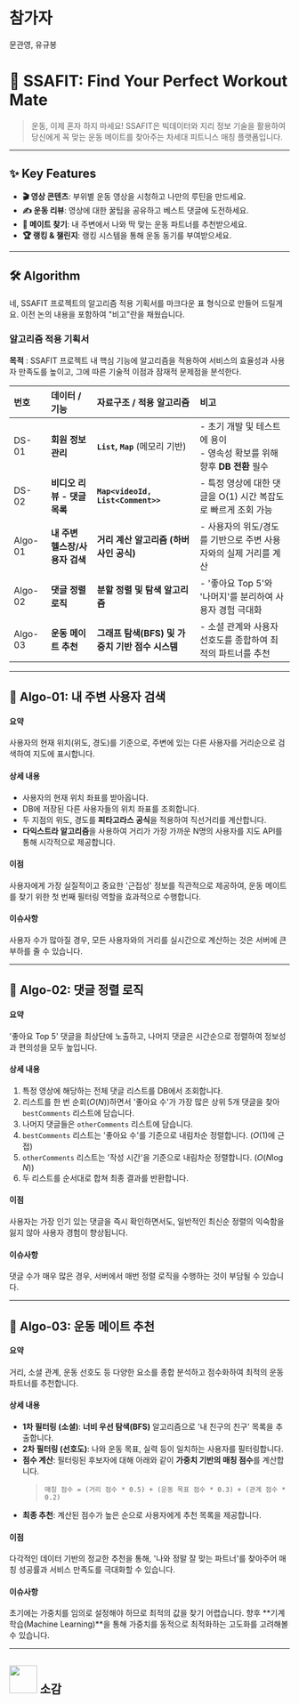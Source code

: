 # 참가자
문관영, 유규봉

# 💪 SSAFIT: Find Your Perfect Workout Mate

> 운동, 이제 혼자 하지 마세요! SSAFIT은 빅데이터와 지리 정보 기술을 활용하여 당신에게 꼭 맞는 운동 메이트를 찾아주는 차세대 피트니스 매칭 플랫폼입니다.



---

## ✨ Key Features

* **🎬 영상 콘텐츠**: 부위별 운동 영상을 시청하고 나만의 루틴을 만드세요.
* **✍️ 운동 리뷰**: 영상에 대한 꿀팁을 공유하고 베스트 댓글에 도전하세요.
* **🤝 메이트 찾기**: 내 주변에서 나와 딱 맞는 운동 파트너를 추천받으세요.
* **🏆 랭킹 & 챌린지**: 랭킹 시스템을 통해 운동 동기를 부여받으세요.

---

## 🛠️ Algorithm

네, SSAFIT 프로젝트의 알고리즘 적용 기획서를 마크다운 표 형식으로 만들어 드릴게요. 이전 논의 내용을 포함하여 "비고"란을 채웠습니다.

### **알고리즘 적용 기획서**

**목적** : SSAFIT 프로젝트 내 핵심 기능에 알고리즘을 적용하여 서비스의 효율성과 사용자 만족도를 높이고, 그에 따른 기술적 이점과 잠재적 문제점을 분석한다.

| 번호 | 데이터 / 기능 | 자료구조 / 적용 알고리즘 | 비고 |
| :--- | :--- | :--- | :--- |
| DS-01 | **회원 정보 관리** | **`List`, `Map`** (메모리 기반) | - 초기 개발 및 테스트에 용이<br>- 영속성 확보를 위해 향후 **DB 전환** 필수 |
| DS-02 | **비디오 리뷰 - 댓글 목록** | **`Map<videoId, List<Comment>>`** | - 특정 영상에 대한 댓글을 O(1) 시간 복잡도로 빠르게 조회 가능 |
| Algo-01 | **내 주변 헬스장/사용자 검색** | **거리 계산 알고리즘 (하버사인 공식)** | - 사용자의 위도/경도를 기반으로 주변 사용자와의 실제 거리를 계산 |
| Algo-02 | **댓글 정렬 로직** | **분할 정렬 및 탐색 알고리즘** | - '좋아요 Top 5'와 '나머지'를 분리하여 사용자 경험 극대화 |
| Algo-03 | **운동 메이트 추천** | **그래프 탐색(BFS) 및 가중치 기반 점수 시스템** | - 소셜 관계와 사용자 선호도를 종합하여 최적의 파트너를 추천 |

-----


## 📍 Algo-01: 내 주변 사용자 검색

#### 요약
사용자의 현재 위치(위도, 경도)를 기준으로, 주변에 있는 다른 사용자를 거리순으로 검색하여 지도에 표시합니다.

#### 상세 내용
* 사용자의 현재 위치 좌표를 받아옵니다.
* DB에 저장된 다른 사용자들의 위치 좌표를 조회합니다.
* 두 지점의 위도, 경도를 **피타고라스 공식**을 적용하여 직선거리를 계산합니다.
* **다익스트라 알고리즘**을 사용하여 거리가 가장 가까운 N명의 사용자를 지도 API를 통해 시각적으로 제공합니다.

#### 이점
사용자에게 가장 실질적이고 중요한 '근접성' 정보를 직관적으로 제공하여, 운동 메이트를 찾기 위한 첫 번째 필터링 역할을 효과적으로 수행합니다.

#### 이슈사항
사용자 수가 많아질 경우, 모든 사용자와의 거리를 실시간으로 계산하는 것은 서버에 큰 부하를 줄 수 있습니다.

---

## 💬 Algo-02: 댓글 정렬 로직

#### 요약
'좋아요 Top 5' 댓글을 최상단에 노출하고, 나머지 댓글은 시간순으로 정렬하여 정보성과 편의성을 모두 높입니다.

#### 상세 내용
1.  특정 영상에 해당하는 전체 댓글 리스트를 DB에서 조회합니다.
2.  리스트를 한 번 순회($O(N)$)하면서 '좋아요 수'가 가장 많은 상위 5개 댓글을 찾아 `bestComments` 리스트에 담습니다.
3.  나머지 댓글들은 `otherComments` 리스트에 담습니다.
4.  `bestComments` 리스트는 '좋아요 수'를 기준으로 내림차순 정렬합니다. ($O(1)$에 근접)
5.  `otherComments` 리스트는 '작성 시간'을 기준으로 내림차순 정렬합니다. ($O(N \log N)$)
6.  두 리스트를 순서대로 합쳐 최종 결과를 반환합니다.

#### 이점
사용자는 가장 인기 있는 댓글을 즉시 확인하면서도, 일반적인 최신순 정렬의 익숙함을 잃지 않아 사용자 경험이 향상됩니다.

#### 이슈사항
댓글 수가 매우 많은 경우, 서버에서 매번 정렬 로직을 수행하는 것이 부담될 수 있습니다.

---

## 🤝 Algo-03: 운동 메이트 추천

#### 요약
거리, 소셜 관계, 운동 선호도 등 다양한 요소를 종합 분석하고 점수화하여 최적의 운동 파트너를 추천합니다.

#### 상세 내용
* **1차 필터링 (소셜)**: **너비 우선 탐색(BFS)** 알고리즘으로 '내 친구의 친구' 목록을 추출합니다.
* **2차 필터링 (선호도)**: 나와 운동 목표, 실력 등이 일치하는 사용자를 필터링합니다.
* **점수 계산**: 필터링된 후보자에 대해 아래와 같이 **가중치 기반의 매칭 점수**를 계산합니다.
    > `매칭 점수 = (거리 점수 * 0.5) + (운동 목표 점수 * 0.3) + (관계 점수 * 0.2)`
* **최종 추천**: 계산된 점수가 높은 순으로 사용자에게 추천 목록을 제공합니다.

#### 이점
다각적인 데이터 기반의 정교한 추천을 통해, '나와 정말 잘 맞는 파트너'를 찾아주어 매칭 성공률과 서비스 만족도를 극대화할 수 있습니다.

#### 이슈사항
초기에는 가중치를 임의로 설정해야 하므로 최적의 값을 찾기 어렵습니다. 향후 **기계 학습(Machine Learning)**을 통해 가중치를 동적으로 최적화하는 고도화를 고려해볼 수 있습니다.

---

## <img src ="https://github.com/user-attachments/assets/712752fd-928a-4847-b1e9-b94b11f2c898" width="50" height="50"/> 소감



